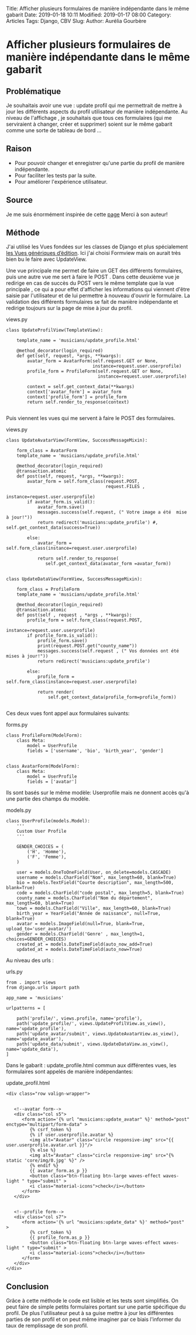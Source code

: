 Title: Afficher plusieurs formulaires de manière indépendante dans le même gabarit
Date: 2019-01-18 10:11
Modified: 2019-01-17 08:00
Category: Articles
Tags: Django, CBV
Slug: 
Author: Aurélia Gourbère



# Afficher plusieurs formulaires de manière indépendante dans le même gabarit

## Problématique 

Je souhaitais avoir une vue  : update profil qui me permettrait de mettre à jour les différents aspects du profil utilisateur de manière indépendante. Au niveau de l'affichage , je souhaitais que tous ces formulaires (qui me serviraient à changer, créer et supprimer) soient sur le même gabarit comme une sorte de tableau de bord ...

## Raison
 
* Pour pouvoir changer et enregistrer qu'une partie du profil de manière indépendante.
* Pour faciliter les tests par la suite.
* Pour améliorer l'expérience utilisateur.

## Source

Je me suis énormément inspirée de cette [page](https://krzysztofzuraw.com/blog/2016/two-forms-one-view-django.html) Merci à son auteur!

## Méthode

J'ai utilisé les Vues fondées sur les classes de Django et plus spécialement [les Vues génériques d’édition](https://docs.djangoproject.com/fr/2.1/ref/class-based-views/generic-editing/). Ici j'ai choisi Formview mais on aurait très bien bu le faire avec UpdateView.

Une vue principale me permet de faire un GET des différents formulaires, puis une autre vue me sert à faire le POST . Dans cette deuxième vue je redirige en cas de succès du POST vers le même template que la vue principale , ce qui a pour effet d'afficher les informations qui viennent d'être saisie par l'utilisateur et de lui permettre à nouveau d'ouvrir le formulaire. La validation des différents formulaires se fait de manière indépendante et redirige toujours sur la page de mise à jour du profil.

views.py

```
class UpdateProfilView(TemplateView):

    template_name = 'musicians/update_profile.html'

    @method_decorator(login_required)
    def get(self, request, *args, **kwargs):
        avatar_form = AvatarForm(self.request.GET or None,
                                 instance=request.user.userprofile)
        profile_form = ProfileForm(self.request.GET or None,
                                   instance=request.user.userprofile)
                
        context = self.get_context_data(**kwargs)
        context['avatar_form'] = avatar_form
        context['profile_form'] = profile_form
        return self.render_to_response(context)
        
```        

Puis viennent les vues qui me servent à faire le POST des formulaires.

views.py

```
class UpdateAvatarView(FormView, SuccessMessageMixin):

    form_class = AvatarForm
    template_name = 'musicians/update_profile.html'

    @method_decorator(login_required)
    @transaction.atomic
    def post(self, request, *args, **kwargs):
        avatar_form = self.form_class(request.POST,
                                      request.FILES ,
                                      instance=request.user.userprofile)
        if avatar_form.is_valid():
            avatar_form.save()
            messages.success(self.request, (" Votre image a été  mise à jour!"))
            return redirect('musicians:update_profile') #, self.get_context_data(success=True))

        else:
            avatar_form = self.form_class(instance=request.user.userprofile)

            return self.render_to_response(
               self.get_context_data(avatar_form =avatar_form))


class UpdateDataView(FormView, SuccessMessageMixin):

    form_class = ProfileForm
    template_name = 'musicians/update_profile.html'

    @method_decorator(login_required)
    @transaction.atomic
    def post(self , request , *args , **kwargs):
        profile_form = self.form_class(request.POST,
                                       instance=request.user.userprofile)
        if profile_form.is_valid():
            profile_form.save()
            print(request.POST.get("county_name"))
            messages.success(self.request , (" Vos données ont été mises à jour!"))
            return redirect('musicians:update_profile')

        else:
            profile_form = self.form_class(instance=request.user.userprofile)

            return render(
                self.get_context_data(profile_form=profile_form))
         
```                


Ces deux vues font appel aux formulaires suivants:

forms.py

```
class ProfileForm(ModelForm):
    class Meta:
        model = UserProfile
        fields = ['username', 'bio', 'birth_year', 'gender']


class AvatarForm(ModelForm):
    class Meta:
        model = UserProfile
        fields = ['avatar']  
```        

Ils sont basés sur le même modèle: Userprofile mais ne donnent accès qu'à une partie des champs du modèle.

models.py

```
class UserProfile(models.Model):
    '''
    Custom User Profile
    '''

    GENDER_CHOICES = (
        ('H', 'Homme'),
        ('F', 'Femme'),
    )

    user = models.OneToOneField(User, on_delete=models.CASCADE)
    username = models.CharField("Nom", max_length=60, blank=True)
    bio = models.TextField("Courte description", max_length=500, blank=True)
    code = models.CharField("code postal", max_length=5, blank=True)
    county_name = models.CharField("Nom du département", max_length=60, blank=True)
    town = models.CharField("Ville", max_length=60, blank=True)
    birth_year = YearField("Année de naissance", null=True, blank=True)
    avatar = models.ImageField(null=True, blank=True, upload_to='user_avatar/')
    gender = models.CharField('Genre' , max_length=1, choices=GENDER_CHOICES)
    created_at = models.DateTimeField(auto_now_add=True)
    updated_at = models.DateTimeField(auto_now=True)
```

Au niveau des urls : 

urls.py

```
from . import views
from django.urls import path

app_name = 'musicians'

urlpatterns = [

    path('profile/', views.profile, name='profile'),
    path('update_profile/', views.UpdateProfilView.as_view(), name='update_profile'),
    path('update_avatar/submit', views.UpdateAvatarView.as_view(), name='update_avatar'),
    path('update_data/submit', views.UpdateDataView.as_view(), name='update_data'),
]
```    

Dans le gabarit : update_profile.html commun aux différentes vues, les formulaires sont appelés de manière indépendantes:

update_profil.html

```
<div class="row valign-wrapper">
   
   
   <!--avatar form-->
   <div class="col s5">
      <form action='{% url "musicians:update_avatar" %}' method="post" enctype="multipart/form-data" >
         {% csrf_token %}
         {% if user.userprofile.avatar %}
         <img alt="Avatar" class="circle responsive-img" src="{{ user.userprofile.avatar.url }}"/>
         {% else %}
         <img alt="Avatar" class="circle responsive-img" src="{% static 'core/img/0.jpg' %}" />
         {% endif %}
         {{ avatar_form.as_p }}
         <button class="btn-floating btn-large waves-effect waves-light " type="submit" >
         <i class="material-icons">check</i></button>
      </form>
   </div>
   
   
   <!--profile form-->
   <div class="col s7">
      <form action='{% url "musicians:update_data" %}' method="post"  >
         {% csrf_token %}
         {{ profile_form.as_p }}
         <button class="btn-floating btn-large waves-effect waves-light " type="submit" >
         <i class="material-icons">check</i></button>
      </form>
   </div>
</div>
```  

## Conclusion

Grâce à cette méthode le code est lisible et les tests sont simplifiés. On peut faire de simple petits formulaires portant sur une partie spécifique du profil. De plus l'utilisateur peut à sa guise mettre à jour les différentes parties de son profil et on peut même imaginer par ce biais l'informer du taux de remplissage de son profil.